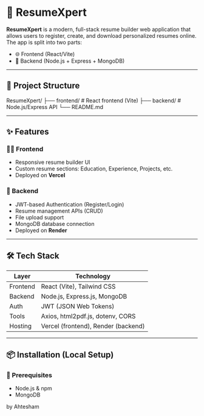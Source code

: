 # 🚀 ResumeXpert

**ResumeXpert** is a modern, full-stack resume builder web application that allows users to register, create, and download personalized resumes online. The app is split into two parts:

- 🌐 Frontend (React/Vite)
- 🔧 Backend (Node.js + Express + MongoDB)

---

## 🧱 Project Structure

ResumeXpert/
├── frontend/ # React frontend (Vite)
├── backend/ # Node.js/Express API
└── README.md


---

## ✨ Features

### 👨‍💻 Frontend
- Responsive resume builder UI
- Custom resume sections: Education, Experience, Projects, etc.
- Deployed on **Vercel**

### 🔐 Backend
- JWT-based Authentication (Register/Login)
- Resume management APIs (CRUD)
- File upload support
- MongoDB database connection
- Deployed on **Render**


---

## 🛠️ Tech Stack

| Layer    | Technology                          |
|----------|--------------------------------------|
| Frontend | React (Vite), Tailwind CSS           |
| Backend  | Node.js, Express.js, MongoDB         |
| Auth     | JWT (JSON Web Tokens)                |
| Tools    | Axios, html2pdf.js, dotenv, CORS     |
| Hosting  | Vercel (frontend), Render (backend)  |

---

## 📦 Installation (Local Setup)

### 🧩 Prerequisites
- Node.js & npm
- MongoDB

by Ahtesham




